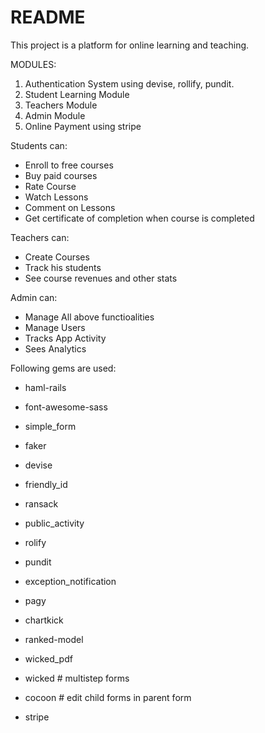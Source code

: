 # README

This project is a platform for online learning and teaching. 

MODULES:
1. Authentication System using devise, rollify, pundit.
2. Student Learning Module
3. Teachers Module
4. Admin Module
5. Online Payment using stripe


Students can: 

* Enroll to free courses
* Buy paid courses
* Rate Course
* Watch Lessons
* Comment on Lessons
* Get certificate of completion when course is completed

Teachers can:

* Create Courses
* Track his students
* See course revenues and other stats 

Admin can:

* Manage All above functioalities
* Manage Users
* Tracks App Activity 
* Sees Analytics


Following gems are used:

* haml-rails

* font-awesome-sass

* simple_form

* faker

* devise

* friendly_id

* ransack

* public_activity

* rolify

* pundit

* exception_notification

* pagy

* chartkick

* ranked-model

* wicked_pdf

* wicked # multistep forms

* cocoon # edit child forms in parent form

* stripe
